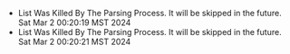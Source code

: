 *  List Was Killed By The Parsing Process. It will be skipped in the future. Sat Mar  2 00:20:19 MST 2024
*  List Was Killed By The Parsing Process. It will be skipped in the future. Sat Mar  2 00:20:21 MST 2024
